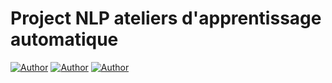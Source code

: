 # Project NLP ateliers d'apprentissage automatique

[![Author](https://img.shields.io/badge/author-@Mohamed_FAID-purple)](https://github.com/Simoahmed0)
[![Author](https://img.shields.io/badge/author-@Oussama_TAKI_AMRANI-blue)](https://github.com/oussama-taki-amrani)
[![Author](https://img.shields.io/badge/author-@ZizmanTK-green)](https://github.com/ZizmanTK)
